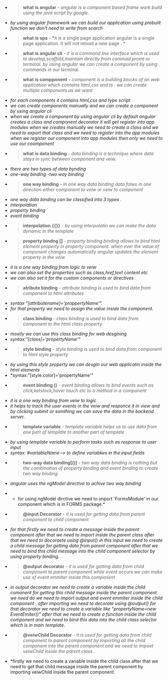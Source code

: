 * > **what is angular** - *angular is a component based frame work build using the java script by google.*
- *by using angular framework we can build our application using prebuilt function we don't need to write from scarch*

* > **what is spa** - *it is a single page application angular is a single page application. it will not reload a new page . *

* > **what is angular cli** - *it is a command line interface which is used to develop,scaffold,maintain directly from commad promt or terminal. by using angular we can create a component by using commands in our terminal.*

* > **what is compponent** - *component is a building blocks of an web application which contains html,css and ts .*
*we can create multiple components as we want*
- *for each components it contains  html,css and type script*
 - *we can create components manually and we can create a component by using angular cli*
- *when we create a component by using angular cli  by default angular creates a class and component decorator it will get register into app modules*
*when we creates manually we need to create a class and we need to export that class and we need to register into the app modules*
*when we register our component into app modules then only we need to use our coomponent*

* >**what is data binding** - *data binding is a technique where data stays in sync between component and veiw.*
- *there are two types of data bynding*
- *one-way binding*
-*two way binding*

* > **one way binding** - *in one way data binding data folws in one direction either component to veiw or veiw to component*
- *one way data binding can be classified into 3 types .*
- *interpolation*
- *property binding*
- *event binding*

* > **interpolation {{}}** - *by using interpolatin we can make the data dynamic in the template*

* > **property bindng []** - *property binding binding allows to bind html element property in property component. when ever the value of component changes automatically angular updates the element property  in the veiw* 
- *it is a one way binding from logic to veiw*
- *we can also set the properties such as class,href,text content etc*  
- *we can also set it for the custom components or directives*

* > **atribute binding** - *attribute binding is used to bind data from component to html attributes*
- *syntax "[attributename]='proppertyName'".*
- *for that property we need to assign the value inside the component.*

* > **class binding** - *class binding is used to bind data from component to the html class property*
- *mostly we can use this class binding for web desgining*
- *syntax:"[class]='propertyName'"*

* > **style binding** - *style binding is used to bind data from component to html style property*
- *by using this style property we can desgin our web applicatin inside the html elements*
- *syntax:"[style.color]='propertyName'"


* > **event binding ()** - *event binding allows to bind events such as click,ketstock,hover touch etc to a method in a component*
- *it is a one way binding from veiw to logic*
- *it helps to track the user events in the veiw and responce it in view and by clicking submit or somthing we can save the data in the backend server.*

* > **template variable** - *template variable helps us to use data from one part of template to another part of template*
- *by using template variable to perform tasks such as response to user input*
-  *syntax: #variableName--> to define variabkes in the input fields*

* > **two-way data binding[()]** - *two way data binding is nothing but the combination of property binding and event binding to create two way binding*
- *angular uses the ngModel directive to achive two way binding*
- * for using ngModel dirctive  we need to import 'FormsModule' in our component which is in FORMS package.*

- > **@input Decorator** - *it is used for getting data from parent component to child component*
- *for that firstly we need to create a message inside the parent component after that we need to import inside the parent class after that we need to docoraete using @input() in this input we need to create a child message for getting data from parent component after that we need to bind this child message into the child component selector by using property binding.*

- > **@output decorator** - *it is used for getting data from child component to parent component while event occurs we can make use of event emmiter inside this component*

- *in output decorator we need to create a variable inside the child comonent for getting this child message inside the parent component we need do we need to import output and event emmiter inside the child component . after importing we need to decorate using @output() for that decorator we need to create a variable like "propertyName=new EventEmiter()" after that we need to create a function inside the child component and we need to bind this data into the child class selector which is in main template.*

- > **@veiwChild Decorator** - *it is used for getting data from child component to parent component by importing all the child component into the parent component  and we need to impoet veiwChild inside the parent class .*
- *firstly we need to create a variable inside the child class after that we need to get that child message inside the parent component by importing veiwChild inside the parent component.